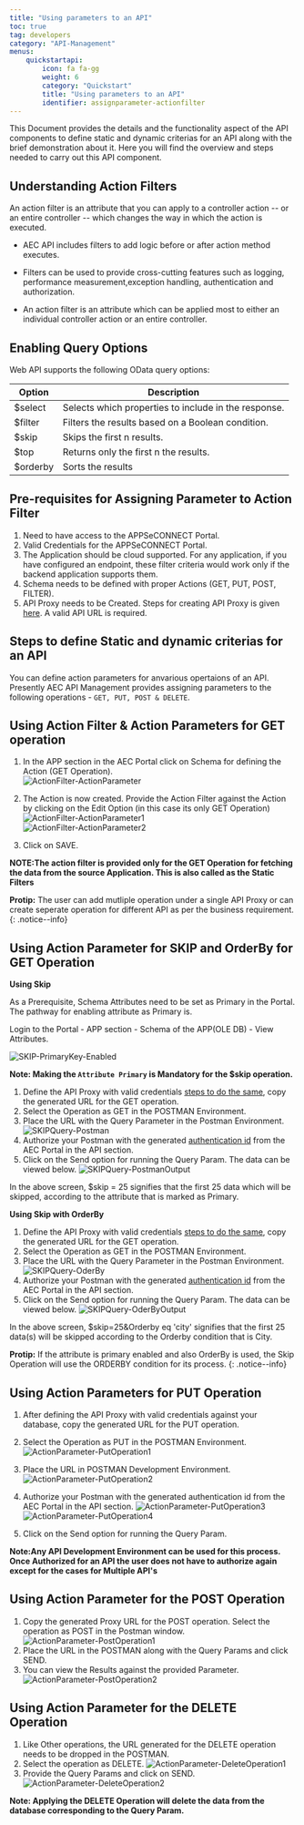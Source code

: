 ```yaml
---
title: "Using parameters to an API"
toc: true
tag: developers
category: "API-Management"
menus: 
    quickstartapi:
        icon: fa fa-gg
        weight: 6
        category: "Quickstart"
        title: "Using parameters to an API"
        identifier: assignparameter-actionfilter
---
```


This Document provides the details and the functionality aspect of the API components to define static and dynamic criterias for an API 
along with the brief demonstration about it. Here you will find the overview and steps needed to carry out this API component.


## Understanding Action Filters

An action filter is an attribute that you can apply to a controller action -- or an entire controller -- 
which changes the way in which the action is executed. 

* AEC API includes filters to add logic before or after action method executes. 
* Filters can be used to provide cross-cutting features such as logging, 
  performance measurement,exception handling, authentication and authorization.

* An action filter is an attribute which can be applied most to either an individual controller
  action or an entire controller.


## Enabling Query Options 

Web API supports the following OData query options:

|Option|Description|
|---|---|
|$select|Selects which properties to include in the response.|
|$filter|Filters the results based on a Boolean condition.|
|$skip|Skips the first n results.|
|$top|Returns only the first n the results.|
|$orderby|Sorts the results|


## Pre-requisites for Assigning Parameter to Action Filter

1. Need to have access to the APPSeCONNECT Portal.
2. Valid Credentials for the APPSeCONNECT Portal.
3. The Application should be cloud supported. For any application, if you have configured an endpoint, these filter criteria would work only if the backend application supports them.
4. Schema needs to be defined with proper Actions (GET, PUT, POST, FILTER). 
5. API Proxy needs to be Created. Steps for creating API Proxy is given [here](/api-management/steps-to-create-proxy-endpoint/). A valid API URL is required.

## Steps to define Static and dynamic criterias for an API

You can define action parameters for anvarious opertaions of an API. Presently AEC API Management provides 
assigning parameters to the following operations - `GET, PUT, POST & DELETE`.

## Using Action Filter & Action Parameters for GET operation

1.  In the APP section in the AEC Portal click on Schema for defining the Action (GET Operation).  
![ActionFilter-ActionParameter](/staticfiles/api-management/media/ActionFilter-ActionParameter.png)
2.  The Action is now created. Provide the Action Filter against the Action by clicking on the Edit Option
    (in this case its only GET Operation)  
![ActionFilter-ActionParameter1](/staticfiles/api-management/media/ActionFilter-ActionParameter1.png)  
![ActionFilter-ActionParameter2](/staticfiles/api-management/media/ActionFilter-ActionParameter2.png)

3. Click on SAVE.

**NOTE:The action filter is provided only for the GET Operation for fetching the data from the source Application. 
This is also called as the Static Filters**

**Protip:** The user can add mutliple operation under a single API Proxy or can create seperate operation for different API
as per the business requirement.
{: .notice--info}

## Using Action Parameter for SKIP and OrderBy for GET Operation

**Using Skip**

As a Prerequisite, Schema Attributes need to be set as Primary in the Portal. The pathway for enabling attribute as Primary is. 

Login to the Portal - APP section - Schema of the APP(OLE DB) - View Attributes.

![SKIP-PrimaryKey-Enabled](/staticfiles/api-management/media/SKIP-PrimaryKey-Enabled.png)  

**Note: Making the `Attribute Primary` is Mandatory for the $skip operation.**

1. Define the API Proxy with valid credentials [steps to do the same](/connectors/OLEDB-Credentials/), copy the generated URL for the GET operation.
2. Select the Operation as GET in the POSTMAN Environment.
3. Place the URL with the Query Parameter in the Postman Environment.
![SKIPQuery-Postman](/staticfiles/api-management/media/SKIPQuery-Postman.png)  
4. Authorize your Postman with the generated [authentication id](/api-management/Steps-to-user-authentication/) from the AEC Portal in the API section.
5. Click on the Send option for running the Query Param. The data can be viewed below.
![SKIPQuery-PostmanOutput](/staticfiles/api-management/media/SKIPQuery-PostmanOutput.png)  

In the above screen, $skip = 25 signifies that the first 25 data which will be skipped, according to the attribute that is marked as Primary.

**Using Skip with OrderBy**

1. Define the API Proxy with valid credentials [steps to do the same](/connectors/OLEDB-Credentials/), copy the generated URL for the GET operation.
2. Select the Operation as GET in the POSTMAN Environment.
3. Place the URL with the Query Parameter in the Postman Environment.
![SKIPQuery-OderBy](/staticfiles/api-management/media/SKIPQuery-OderBy.png)  
4. Authorize your Postman with the generated [authentication id](/api-management/Steps-to-user-authentication/) from the AEC Portal in the API section.
5. Click on the Send option for running the Query Param. The data can be viewed below.
![SKIPQuery-OderByOutput](/staticfiles/api-management/media/SKIPQuery-OderByOutput.png)  

In the above screen, $skip=25&Orderby eq 'city' signifies that the first 25 data(s) will be skipped according 
to the Orderby condition that is City.

**Protip:** If the attribute is primary enabled and also OrderBy is used, the Skip Operation will use 
the ORDERBY condition for its process. 
{: .notice--info}

## Using Action Parameters for PUT Operation

1. After defining the API Proxy with valid credentials against your database, copy the generated URL for the PUT operation.
2. Select the Operation as PUT in the POSTMAN Environment. 
![ActionParameter-PutOperation1](/staticfiles/api-management/media/ActionParameter-PutOperation1.png)
3. Place the URL in POSTMAN Development Environment.   
![ActionParameter-PutOperation2](/staticfiles/api-management/media/ActionParameter-PutOperation2.png)
4. Authorize your Postman with the generated authentication id from the AEC Portal in the API section.
![ActionParameter-PutOperation3](/staticfiles/api-management/media/ActionParameter-PutOperation3.png)  
![ActionParameter-PutOperation4](/staticfiles/api-management/media/ActionParameter-PutOperation4.png)

5. Click on the Send option for running the Query Param.

**Note:Any API Development Environment can be used for this process. Once Authorized for an 
API the user does not have to authorize again except for the cases for Multiple API's**


## Using Action Parameter for the POST Operation

1. Copy the generated Proxy URL for the POST operation. Select the operation as POST in the Postman window.  
![ActionParameter-PostOperation1](/staticfiles/api-management/media/ActionParameter-PostOperation1.png)  
2. Place the URL in the POSTMAN along with the Query Params and click SEND.
3. You can view the Results against the provided Parameter.  
![ActionParameter-PostOperation2](/staticfiles/api-management/media/ActionParameter-PostOperation2.png)

## Using Action Parameter for the DELETE Operation

1. Like Other operations, the URL generated for the DELETE operation needs to be dropped in the POSTMAN.
2. Select the operation as DELETE.
![ActionParameter-DeleteOperation1](/staticfiles/api-management/media/ActionParameter-DeleteOperation1.png)
3. Provide the Query Params and click on SEND.    
![ActionParameter-DeleteOperation2](/staticfiles/api-management/media/ActionParameter-DeleteOperation2.png)

**Note: Applying the DELETE Operation will delete the data from the database corresponding to the Query Param.**
